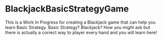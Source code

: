 # BlackjackBasicStrategyGame
This is a Work In Progress for creating a Blackjack game that can help you learn Basic Strategy. Basic Strategy? Blackjack? How you might ask but there is actually a correct way to player every hand and you will learn here!
